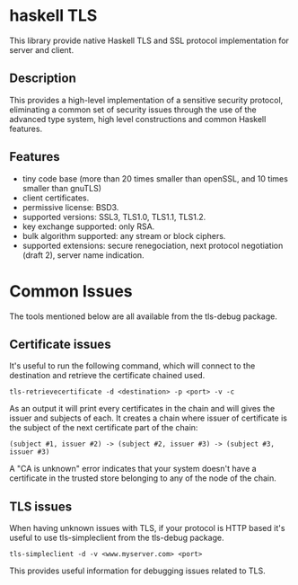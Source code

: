 haskell TLS
===========

This library provide native Haskell TLS and SSL protocol implementation for server and client.

Description
-----------

This provides a high-level implementation of a sensitive security protocol,
eliminating a common set of security issues through the use of the advanced
type system, high level constructions and common Haskell features.

Features
--------

* tiny code base (more than 20 times smaller than openSSL, and 10 times smaller than gnuTLS)
* client certificates.
* permissive license: BSD3.
* supported versions: SSL3, TLS1.0, TLS1.1, TLS1.2.
* key exchange supported: only RSA.
* bulk algorithm supported: any stream or block ciphers.
* supported extensions: secure renegociation, next protocol negotiation (draft 2), server name indication.

Common Issues
=============

The tools mentioned below are all available from the tls-debug package.

Certificate issues
------------------

It's useful to run the following command, which will connect to the destination and
retrieve the certificate chained used.

    tls-retrievecertificate -d <destination> -p <port> -v -c

As an output it will print every certificates in the chain and will gives the issuer and subjects of each.
It creates a chain where issuer of certificate is the subject of the next certificate part of the chain:

    (subject #1, issuer #2) -> (subject #2, issuer #3) -> (subject #3, issuer #3)

A "CA is unknown" error indicates that your system doesn't have a certificate in
the trusted store belonging to any of the node of the chain.

TLS issues
----------

When having unknown issues with TLS, if your protocol is HTTP based it's useful to use tls-simpleclient from the
tls-debug package.

    tls-simpleclient -d -v <www.myserver.com> <port>

This provides useful information for debugging issues related to TLS.
